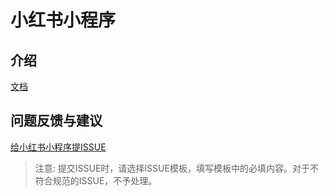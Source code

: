 # 小红书小程序

## 介绍

[文档](https://miniapp-open.xiaohongshu.com/docs/guide/miniIntroduce)

## 问题反馈与建议

[给小红书小程序提ISSUE](https://github.com/redengineer/redmini/issues/new/choose)

> 注意: 提交ISSUE时，请选择ISSUE模板，填写模板中的必填内容。对于不符合规范的ISSUE，不予处理。
